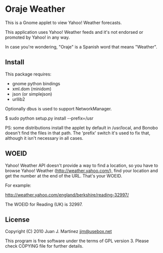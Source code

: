 Oraje Weather 
=============

This is a Gnome applet to view Yahoo! Weather forecasts.

This application uses Yahoo! Weather feeds and it's not endorsed or
promoted by Yahoo! in any way.

In case you're wondering, "Oraje" is a Spanish word that means "Weather".


Install
-------

This package requires:

 - gnome python bindings
 - xml.dom (minidom)
 - json (or simplejson)
 - urllib2

Optionally dbus is used to support NetworkManager.

$ sudo python setup.py install --prefix=/usr

PS: some distributions install the applet by default in /usr/local, and 
Bonobo doesn't find the files in that path. The 'prefix' switch it's
used to fix that, although it isn't necessary in all cases.


WOEID
-----

Yahoo! Weather API doesn't provide a way to find a location, so you have to
browse Yahoo! Weather (http://weather.yahoo.com/), find your location
and get the number at the end of the URL. That's your WOEID.

For example:

http://weather.yahoo.com/england/berkshire/reading-32997/

The WOEID for Reading (UK) is 32997.


License
-------

Copyright (C) 2010 Juan J. Martinez <jjm@usebox.net>

This program is free software under the terms of GPL version 3.
Please check COPYING file for further details.


